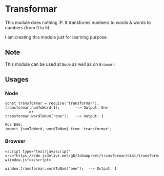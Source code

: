 # Transformar

This module does nothing :P. It transforms numbers to words & words to numbers (from 0 to 5).

I am creating this module just for learning purpose.

## Note

This module can be used at `Node` as well as on `Browser`.

## Usages

### Node

```
const transformar = require('transformar');
transformar.numToWord(1);       --> Output: One
           or
transformar.wordToNum("one");   --> Output: 1 

For ES6:
import {numToWord, wordToNum} from 'transformar';
```

### Browser

```
<script type="text/javascript" src="https://cdn.jsdelivr.net/gh/Jobanpreet/transformar/dist/transformar-wiindow.js"></script>

window.transformar.wordToNum("one");  --> Output: 1
```

